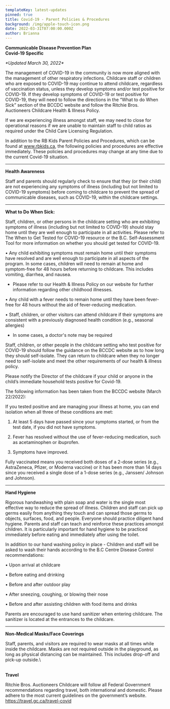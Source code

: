 ```yaml
---
templateKey: latest-updates
pinned: true
title: Covid-19 - Parent Policies & Procedures
background: /img/apple-touch-icon.png
date: 2022-03-31T07:00:00.000Z
author: Brianna
---
```

**Communicable Disease Prevention Plan** 
\
**Covid-19 Specific**   

_\*Updated March 30, 2022\*_ 

The management of COVID-19 in the community is now more aligned with the management of other respiratory infections. Childcare staff or children who are exposed to COVID-19 may continue to attend childcare, regardless of vaccination status, unless they develop symptoms and/or test positive for COVID-19. If they develop symptoms of COVID-19 or test positive for COVID-19, they will need to follow the directions in the “What to do When Sick” section of the BCCDC website and follow the Ritchie Bros. Auctioneers Childcare Health & Illness Policy. 

If we are experiencing illness amongst staff, we may need to close for operational reasons if we are unable to maintain staff to child ratios as required under the Child Care Licensing Regulation.



In addition to the RB Kids Parent Policies and Procedures, which can be found at www.rbkids.ca, the following policies and procedures are effective immediately. These policies and procedures may change at any time due to the current Covid-19 situation.

****

**Health Awareness**

Staff and parents should regularly check to ensure that they (or their child) are not experiencing any symptoms of illness (including but not limited to COVID-19 symptoms) before coming to childcare to prevent the spread of communicable diseases, such as COVID-19, within the childcare settings.

****

**What to Do When Sick:**

Staff, children, or other persons in the childcare setting who are exhibiting symptoms of illness (including but not limited to COVID-19) should stay home until they are well enough to participate in all activities. Please refer to The When to Get Tested for COVID-19 resource or the B.C. Self-Assessment Tool for more information on whether you should get tested for COVID-19.

• Any child exhibiting symptoms must remain home until their symptoms have resolved and are well enough to participate in all aspects of the program. In some cases, children will need to remain at home and symptom-free for 48 hours before returning to childcare. This includes vomiting, diarrhea, and nausea.

* Please refer to our Health & Illness Policy on our website for further information regarding other childhood illnesses.

• Any child with a fever needs to remain home until they have been fever-free for 48 hours without the aid of fever-reducing medication.

• Staff, children, or other visitors can attend childcare if their symptoms are consistent with a previously diagnosed health condition (e.g., seasonal allergies)

* In some cases, a doctor's note may be required

Staff, children, or other people in the childcare setting who test positive for COVID-19 should follow the guidance on the BCCDC website as to how long they should self-isolate. They can return to childcare when they no longer need to self-isolate and meet the other requirements of our health & illness policy.

Please notify the Director of the childcare if your child or anyone in the child’s immediate household tests positive for Covid-19.



The following information has been taken from the BCCDC website (March 22/2022):

If you tested positive and are managing your illness at home, you can end isolation when all three of these conditions are met:

1. At least 5 days have passed since your symptoms started, or from the test date, if you did not have symptoms.

2. Fever has resolved without the use of fever-reducing medication, such as acetaminophen or ibuprofen.

3. Symptoms have improved.

Fully vaccinated means you received both doses of a 2-dose series (e.g., AstraZeneca, Pfizer, or Moderna vaccine) or it has been more than 14 days since you received a single dose of a 1-dose series (e.g., Janssen/ Johnson and Johnson).

****

**Hand Hygiene**

Rigorous handwashing with plain soap and water is the single most effective way to reduce the spread of illness. Children and staff can pick up germs easily from anything they touch and can spread those germs to objects, surfaces, food, and people. Everyone should practice diligent hand hygiene. Parents and staff can teach and reinforce these practices amongst children. It is particularly important for hand hygiene to be practiced immediately before eating and immediately after using the toilet.

In addition to our hand washing policy in place - Children and staff will be asked to wash their hands according to the B.C Centre Disease Control recommendations:

• Upon arrival at childcare

• Before eating and drinking

• Before and after outdoor play

• After sneezing, coughing, or blowing their nose

• Before and after assisting children with food items and drinks

Parents are encouraged to use hand sanitizer when entering childcare. The sanitizer is located at the entrances to the childcare.

****

**Non-Medical Masks/Face Coverings**

Staff, parents, and visitors are required to wear masks at all times while inside the childcare. Masks are not required outside in the playground, as long as physical distancing can be maintained. This includes drop-off and pick-up outside.\
\
**Travel**

Ritchie Bros. Auctioneers Childcare will follow all Federal Government recommendations regarding travel, both international and domestic. Please adhere to the most current guidelines on the government’s website. https://travel.gc.ca/travel-covid
